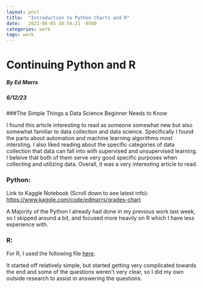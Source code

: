 ```yaml
---
layout: post
title:  "Introduction to Python Charts and R"
date:   2023-06-05 10:54:21 -0500
categories: work
tags: work
---
```



# Continuing Python and R
##### By Ed Marrs
##### 6/12/23

###The Simple Things a Data Science Beginner Needs to Know

I found this article interesting to read as someone somewhat new but also somewhat familiar to data collection and data science. Specifically I found the parts about automation and machine learning algorithms most intersting. I also liked reading about the specific categories of data collection that data can fall into with supervised and unsupervised learning. I beleive that both of them serve very good specific purposes when collecting and utilizing data. Overall, it was a very interesting article to read.

### Python:
Link to Kaggle Notebook (Scroll down to see latest info):
https://www.kaggle.com/code/edmarrs/grades-chart

A Majority of the Python I already had done in my previous work last week, so I skipped around a bit, and focused more heavily on R which I have less experience with.

### R:
For R, I used the following file [here][code].

[code]: https://edmarrs.github.io/files/R-Week2.R

It started off relatively simple, but started getting very complicated towards the end and some of the questions weren't very clear, so I did my own outside research to assist in answering the questions.